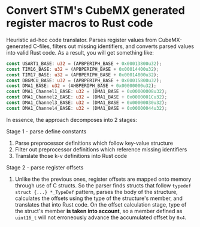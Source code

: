 # Convert STM's CubeMX generated register macros to Rust code

Heuristic ad-hoc code translator. Parses register values from CubeMX-generated C-files, filters out missing identifiers, and converts parsed values into valid Rust code. As a result, you will get something like:

```Rust
const USART1_BASE: u32 = (APBPERIPH_BASE + 0x00013800u32);
const TIM16_BASE: u32 = (APBPERIPH_BASE + 0x00014400u32);
const TIM17_BASE: u32 = (APBPERIPH_BASE + 0x00014800u32);
const DBGMCU_BASE: u32 = (APBPERIPH_BASE + 0x00015800u32);
const DMA1_BASE: u32 = (AHBPERIPH_BASE + 0x00000000u32);
const DMA1_Channel1_BASE: u32 = (DMA1_BASE + 0x00000008u32);
const DMA1_Channel2_BASE: u32 = (DMA1_BASE + 0x0000001Cu32);
const DMA1_Channel3_BASE: u32 = (DMA1_BASE + 0x00000030u32);
const DMA1_Channel4_BASE: u32 = (DMA1_BASE + 0x00000044u32);
```

In essence, the approach decomposes into 2 stages:

Stage 1 - parse define constants

1. Parse preprocessor definitions which follow key-value structure
2. Filter out preprocessor definitions which reference missing identifiers
3. Translate those k-v definitions into Rust code

Stage 2 - parse register offsets

1. Unlike the the previous ones, register offsets are mapped onto memory through use of C structs. So the parser finds structs that follow `typedef struct {...} *_TypeDef` pattern, parses the body of the structure, calculates the offsets using the type of the structure's member, and translates that into Rust code. On the offset calculation stage, type of the struct's member **is taken into account**, so a member defined as `uint16_t` will not erroneously advance the accumulated offset by `0x4`.
